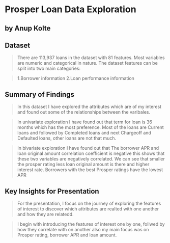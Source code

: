 # Prosper Loan Data Exploration
## by Anup Kolte


## Dataset

> There are 113,937 loans in the dataset with 81 features. Most variables are numeric and categorical in nature. The dataset features can be 
split into two main categories:

> 1.Borrower information
  2.Loan performance information


## Summary of Findings

> In this dataset I have explored the attributes which are of my interest and found out some of the relationships between the varibales.

> In univariate exploration I have found out that term for loan is 36 months which has the most preference. Most of the loans are Current loans and followed by Completed loans and next Chargeoff and Defaulted loans, other loans are not that much.

> In bivariate exploration I have found out that The borrower APR and loan original amount correlation coefficient is negative this shows that these two variables are negatively correlated. We can see that smaller the prosper rating less loan original amount is there and higher interest rate. Borrowers with the best Prosper ratings have the lowest APR



## Key Insights for Presentation

> For the presentation, I focus on the journey of exploring the features of interest to discover which attributes are realted with one another and how they are relatedd.

> I begin with introducing the features of interest one by one, follwed by how they correlate with on another also my main focus was on Prosper rating, borrower APR and loan amount.